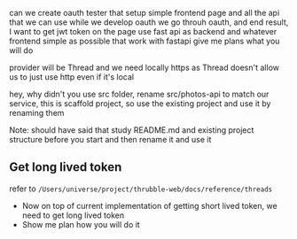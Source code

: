 can we create oauth tester that setup simple frontend page and all the api that we can use while we develop oauth
we go throuh oauth, and end result, I want to get jwt token on the page
use fast api as backend and whatever frontend simple as possible that work with fastapi
give me plans what you will do

provider will be Thread and we need locally https as Thread doesn't allow us to just use http even if it's local

hey, why didn't you use src folder, rename src/photos-api to match our service, this is scaffold project, so use the existing project and use it by renaming them

Note: should have said that study README.md and existing project structure before you start and then rename it and use it

## Get long lived token

refer to `/Users/universe/project/thrubble-web/docs/reference/threads`
- Now on top of current implementation of getting short lived token, we need to get long lived token
- Show me plan how you will do it